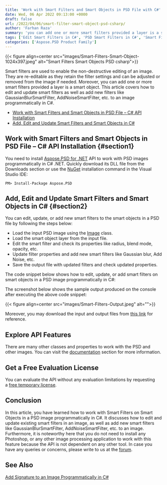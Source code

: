 ```yaml
---
title: 'Work with Smart Filters and Smart Objects in PSD File with C#'
date: Wed, 06 Apr 2022 09:13:00 +0000
draft: false
url: /2022/04/06/smart-filter-smart-object-psd-csharp/
author: 'Farhan Raza'
summary: 'you can add one or more smart filters provided a layer is a smart object. This article covers how to **edit and update smart filters as well as add new filters like GaussianBlurSmartFilter, AddNoiseSmartFilter, etc. to an image programmatically in C#.**'
tags: ['Edit Smart Filters in C#', 'PSD Smart Filters in C#', 'Smart Filters in PSD', 'Smart Filters on Smart Objects PSD']
categories: ['Aspose.PSD Product Family']
---
```




{{< figure align=center src="images/Smart-Filters-Smart-Object-1024x397.jpeg" alt="Smart Filters Smart Objects PSD csharp">}}


Smart filters are used to enable the non-destructive editing of an image. They are re-editable as they retain the filter settings and can be adjusted or removed from the image if needed. Moreover, you can add one or more smart filters provided a layer is a smart object. This article covers how to edit and update smart filters as well as add new filters like GaussianBlurSmartFilter, AddNoiseSmartFilter, etc. to an image programmatically in C#.

*   [Work with Smart Filters and Smart Objects in PSD File – C# API Installation][1]
*   [Add, Edit and Update Smart Filters and Smart Objects in C#][2]

## Work with Smart Filters and Smart Objects in PSD File – C# API Installation {#section1}

You need to install [Aspose.PSD for .NET][3] API to work with PSD images programmatically in C# .NET. Quickly download its DLL file from the Downloads section or use the [NuGet][4] installation command in the Visual Studio IDE:

```
PM> Install-Package Aspose.PSD
```

## Add, Edit and Update Smart Filters and Smart Objects in C# {#section2}

You can edit, update, or add new smart filters to the smart objects in a PSD file by following the steps below:

*   Load the input PSD image using the [Image][5] class.
*   Load the smart object layer from the input file.
*   Edit the smart filter and check its properties like radius, blend mode, opacity, etc.
*   Update filter properties and add new smart filters like Gaussian blur, Add Noise, etc.
*   Save the output file with updated filters and check updated properties.

The code snippet below shows how to edit, update, or add smart filters on smart objects in a PSD image programmatically in C#:



The screenshot below shows the sample output produced on the console after executing the above code snippet:



{{< figure align=center src="images/Smart-Filters-Output.jpeg" alt="">}}


Moreover, you may download the input and output files from [this link][6] for reference.

## Explore API Features

There are many other classes and properties to work with the PSD and other images. You can visit the [documentation][7] section for more information.

## Get a Free Evaluation License

You can evaluate the API without any evaluation limitations by requesting a [free temporary license][8].

## Conclusion

In this article, you have learned how to work with Smart Filters on Smart Objects in a PSD image programmatically in C#. It discusses how to edit and update existing smart filters in an image, as well as add new smart filters like GaussianBlurSmartFilter, AddNoiseSmartFilter, etc. to an image. Furthermore, it is noteworthy here that you do not need to install any Photoshop, or any other image processing application to work with this feature because the API is not dependent on any other tool. In case you have any queries or concerns, please write to us at the [forum][9].

## See Also

[Add Signature to an Image Programmatically in C#][10]




[1]: #section1
[2]: #section2
[3]: https://products.aspose.com/psd/net/
[4]: https://www.nuget.org/packages/Aspose.Psd/
[5]: https://apireference.aspose.com/psd/net/aspose.psd/image
[6]: https://drive.google.com/file/d/1RGE4-ljdxYV6Mg_l5-vdglSeYtEtXmFr/view?usp=sharing
[7]: https://docs.aspose.com/psd/net/
[8]: https://purchase.aspose.com/temporary-license
[9]: https://forum.aspose.com/c/psd
[10]: https://blog.aspose.com/2022/03/18/sign-image-csharp/




